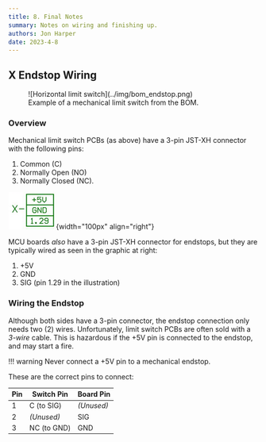 ```yaml
---
title: 8. Final Notes
summary: Notes on wiring and finishing up.
authors: Jon Harper
date: 2023-4-8
---
```


## X Endstop Wiring

<figure markdown>
![Horizontal limit switch](../img/bom_endstop.png)
<figcaption>
Example of a mechanical limit switch from the BOM.
</figcaption>
</figure>

### Overview

Mechanical limit switch PCBs (as above) have a 3-pin JST-XH connector with the following pins:

1. Common (C)
2. Normally Open (NO)
3. Normally Closed (NC).

![MCU endstop wire order example](../img/endstop.png){width="100px" align="right"}

MCU boards *also* have a 3-pin JST-XH connector for endstops, but they are typically wired as seen in the graphic at right:

1. +5V
2. GND
3. SIG (pin 1.29 in the illustration)

### Wiring the Endstop

Although both sides have a 3-pin connector, the endstop connection only needs two (2) wires. Unfortunately, limit switch PCBs are often sold with a *3-wire* cable. This is hazardous if the +5V pin is connected to the endstop, and may start a fire.

!!! warning
    Never connect a +5V pin to a mechanical endstop.

These are the correct pins to connect:

| Pin | Switch Pin | Board Pin |
|---|---|---|
| 1 | C (to SIG) |*(Unused)* | 
| 2 | *(Unused)* | SIG |
| 3 | NC (to GND) | GND |